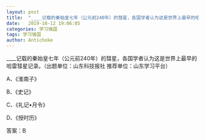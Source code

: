 ```yaml
---
layout: post
title:  "____记载的秦始皇七年（公元前240年）的彗星，各国学者认为这是世界上最早的哈雷彗星记录"
date:   2019-10-12 19:06:05
categories: 学习强国
tags: 学习强国
author: Antichoke
---
```

____记载的秦始皇七年（公元前240年）的彗星，各国学者认为这是世界上最早的哈雷彗星记录。（出题单位：山东科技报社  推荐单位：山东学习平台）

A、《淮南子》

B、《史记》

C、《礼记•月令》

D、《授时历》

答案：B

